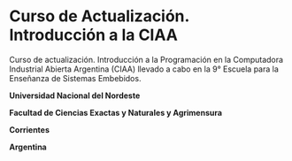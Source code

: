 # Curso de Actualización. Introducción a la CIAA

Curso de actualización. 
Introducción a la Programación en la Computadora Industrial Abierta Argentina (CIAA) llevado a cabo en la 9° Escuela para la Enseñanza de Sistemas Embebidos.

**Universidad Nacional del Nordeste**

**Facultad de Ciencias Exactas y Naturales y Agrimensura**

**Corrientes**

**Argentina**


